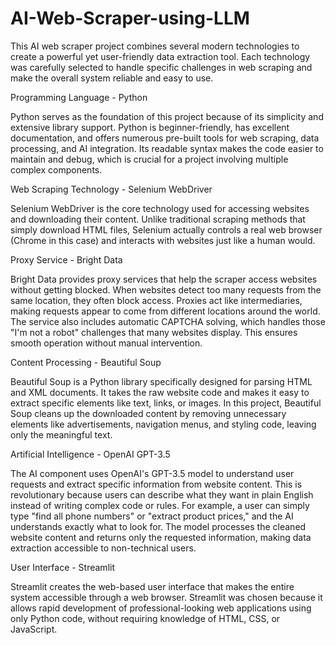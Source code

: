 # AI-Web-Scraper-using-LLM

This AI web scraper project combines several modern technologies to create a powerful yet user-friendly data extraction tool. Each technology was carefully selected to handle specific challenges in web scraping and make the overall system reliable and easy to use.

Programming Language - Python

Python serves as the foundation of this project because of its simplicity and extensive library support. Python is beginner-friendly, has excellent documentation, and offers numerous pre-built tools for web scraping, data processing, and AI integration. Its readable syntax makes the code easier to maintain and debug, which is crucial for a project involving multiple complex components.

Web Scraping Technology - Selenium WebDriver

Selenium WebDriver is the core technology used for accessing websites and downloading their content. Unlike traditional scraping methods that simply download HTML files, Selenium actually controls a real web browser (Chrome in this case) and interacts with websites just like a human would.

Proxy Service - Bright Data

Bright Data provides proxy services that help the scraper access websites without getting blocked. When websites detect too many requests from the same location, they often block access. Proxies act like intermediaries, making requests appear to come from different locations around the world.
The service also includes automatic CAPTCHA solving, which handles those "I'm not a robot" challenges that many websites display. This ensures smooth operation without manual intervention.

Content Processing - Beautiful Soup

Beautiful Soup is a Python library specifically designed for parsing HTML and XML documents. It takes the raw website code and makes it easy to extract specific elements like text, links, or images. In this project, Beautiful Soup cleans up the downloaded content by removing unnecessary elements like advertisements, navigation menus, and styling code, leaving only the meaningful text.

Artificial Intelligence - OpenAI GPT-3.5

The AI component uses OpenAI's GPT-3.5 model to understand user requests and extract specific information from website content. This is revolutionary because users can describe what they want in plain English instead of writing complex code or rules.
For example, a user can simply type "find all phone numbers" or "extract product prices," and the AI understands exactly what to look for. The model processes the cleaned website content and returns only the requested information, making data extraction accessible to non-technical users.

User Interface - Streamlit

Streamlit creates the web-based user interface that makes the entire system accessible through a web browser. Streamlit was chosen because it allows rapid development of professional-looking web applications using only Python code, without requiring knowledge of HTML, CSS, or JavaScript.
